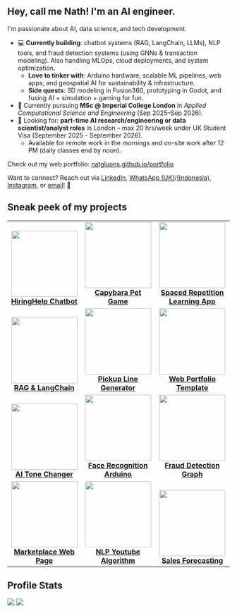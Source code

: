 ## Hey, call me Nath! I'm an AI engineer.

I'm passionate about AI, data science, and tech development.

* 💻 **Currently building**: chatbot systems (RAG, LangChain, LLMs), NLP tools, and fraud detection systems (using GNNs & transaction modeling). Also handling MLOps, cloud deployments, and system optimization.
  * **Love to tinker with**: Arduino hardware, scalable ML pipelines, web apps, and geospatial AI for sustainability & infrastructure.
  * **Side quests**: 3D modeling in Fusion360, prototyping in Godot, and fusing AI + simulation + gaming for fun.
* 📖 Currently pursuing **MSc @ Imperial College London** in *Applied Computational Science and Engineering* (Sep 2025–Sep 2026).
* 💼 Looking for: **part-time AI research/engineering or data scientist/analyst roles** in London – max 20 hrs/week under UK Student Visa (September 2025 - September 2026).
  * Available for remote work in the mornings and on-site work after 12 PM (daily classes end by noon).

Check out my web portfolio: [natgluons.github.io/portfolio](https://natgluons.github.io/portfolio/)

Want to connect? Reach out via [LinkedIn](https://www.linkedin.com/in/kristynatasha/), [WhatsApp (UK)](https://wa.me/447380981449)/[(Indonesia)](https://wa.me/6287886583513), [Instagram](https://www.instagram.com/natgluons), or [email](mailto:kristynatasha011@gmail.com)! 👋

## Sneak peek of my projects

<table>
  <tr>
    <td align="center" valign="bottom">
      <img src="https://github.com/user-attachments/assets/b8a1596c-808a-432b-b504-94a54d9d3329" height="150"><br>
      <a href="https://github.com/natgluons/HiringHelp-Chatbot"><b>HiringHelp Chatbot</b></a>
    </td>
    <td align="center" valign="bottom">
      <img src="https://github.com/user-attachments/assets/f2afbdcb-1999-4ac4-912b-454d461cd6ef" height="150"><br>
      <a href="https://github.com/natgluons/capybara-game"><b>Capybara Pet Game</b></a>
    </td>
    <td align="center" valign="bottom">
      <img src="https://github.com/user-attachments/assets/47704439-565d-43af-ac5c-a9dd70cfcab3" height="150"><br>
      <a href="https://github.com/natgluons/spaced-repetition-learning-app"><b>Spaced Repetition Learning App</b></a>
    </td>
  </tr>
<!--  row 2 -->
  <tr>
    <td align="center" valign="bottom">
      <img src="https://github.com/user-attachments/assets/bfe0bd46-fe7d-42dd-a868-d8f5831fa142" height="150"><br>
      <a href="https://github.com/natgluons/RAG-Chatbot"><b>RAG & LangChain</b></a>
    </td>
    <td align="center" valign="bottom">
      <img src="https://github.com/user-attachments/assets/19d218ae-5958-4106-a4a9-59798cbdee10" height="150"><br>
      <a href="https://github.com/natgluons/AI-PickupLine-Generator"><b>Pickup Line Generator</b></a>
    </td>
    <td align="center" valign="bottom">
      <img src="https://github.com/user-attachments/assets/c4205d15-859c-47a3-b0d8-5ad0319b3c07" height="150"><br>
      <a href="https://github.com/natgluons/web-portfolio-templates"><b>Web Portfolio Template</b></a>
    </td>
  </tr>
<!--  row 3 -->
  <tr>
    <td align="center" valign="bottom">
      <img src="https://github.com/user-attachments/assets/86758563-55d7-4491-9201-f5524e6461e8" height="150"><br>
      <a href="https://github.com/natgluons/AI-Tone-Changer"><b>AI Tone Changer</b></a>
    </td>
    <td align="center" valign="bottom">
      <img src="https://github.com/user-attachments/assets/50fb3d55-1212-4892-a145-4873701d5d9e" height="150"><br>
      <a href="https://github.com/natgluons/ComputerVision-Webcam"><b>Face Recognition Arduino</b></a>
    </td>
    <td align="center" valign="bottom">
      <img src="https://github.com/user-attachments/assets/4bc216a0-c0b3-447e-8b01-1ff87f282e9f" height="150"><br>
      <a href="https://github.com/natgluons/GNN-FraudDetectionSystem-Visualization"><b>Fraud Detection Graph</b></a>
    </td>
  </tr>
  <tr>
    <td align="center" valign="bottom">
      <img src="https://github.com/user-attachments/assets/57d7be58-2b44-40ac-b2b3-b99751611ffd" height="150"><br>
      <a href="https://github.com/natgluons/NGK-marketplace"><b>Marketplace Web Page</b></a>
    </td>
    <td align="center" valign="bottom">
      <img src="https://github.com/user-attachments/assets/6c6f0c9a-fc6d-4763-800b-dd8b3383c58e" height="150"><br>
      <a href="https://github.com/natgluons/YouTube-Transcript-NLTK"><b>NLP Youtube Algorithm</b></a>
    </td>
    <td align="center" valign="bottom">
      <img src="https://github.com/user-attachments/assets/b8767d12-000f-4846-9650-42a65c1938cf" height="150"><br>
      <a href="https://github.com/natgluons/FMCG-Data-Modeling"><b>Sales Forecasting</b></a>
    </td>
  </tr>
</table>

## Profile Stats
![](http://github-profile-summary-cards.vercel.app/api/cards/repos-per-language?username=natgluons&theme=codeSTACKr&hide_border=true)
![](http://github-profile-summary-cards.vercel.app/api/cards/most-commit-language?username=natgluons&theme=codeSTACKr&hide_border=true)
